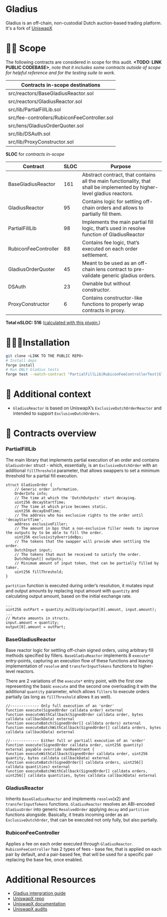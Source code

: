 # Gladius
Gladius is an off-chain, non-custodial Dutch auction-based trading platform. It's a fork of [UniswapX](https://blog.uniswap.org/uniswapx-protocol)

# ✍🏻 Scope

The following contracts are considered in scope for this audit. **<TODO: LINK PUBLIC CODEBASE>**, *note that it includes some contracts outside of scope for helpful reference and for the testing suite to work.*

| Contracts in-scope destinations |
| --- |
| src/reactors/BaseGladiusReactor.sol |
| src/reactors/GladiusReactor.sol |
| src/lib/PartialFillLib.sol |
| src/fee-controllers/RubiconFeeController.sol |
| src/lens/GladiusOrderQuoter.sol |
| src/lib/DSAuth.sol |
| src/lib/ProxyConstructor.sol |

**SLOC** for *contracts in-scope*

| Contract | SLOC | Purpose | 
| --- | --- | --- |
| BaseGladiusReactor | 161 | Abstract contract, that contains all the main functionality, that shall be implemented by higher-level gladius reactors.|
| GladiusReactor | 95 | Contains logic for settling off-chain orders and allows to partially fill them.|
| PartialFillLib | 98 | Implements the main partial fill logic, that’s used in resolve function of GladiusReactor|
| RubiconFeeController | 88 | Contains fee logic, that’s executed on each order settlement. | 
| GladiusOrderQuoter | 45 | Meant to be used as an off-chain lens contract to pre-validate generic gladius orders. |
| DSAuth | 23 | Ownable but without constructor. |
| ProxyConstructor | 6 | Contains constructor-like functions to properly wrap contracts in proxy. | 

**Total nSLOC: 516** ([calculated with this plugin.](https://github.com/ConsenSys/solidity-metrics))

# 👷🏻‍♂️Installation

```bash
git clone <LINK TO THE PUBLIC REPO>
# Install deps
forge install
# Run ONLY Gladius tests
forge test --match-contract "PartialFillLib|RubiconFeeControllerTest|GladiusReactor"
```

# 👀 Additional context

- `GladiusReactor` is based on UniswapX’s `ExclusiveDutchOrderReactor` and intended to support `ExclusiveDutchOrders`.

# 📄 Contracts overview

### PartialFillLib

The main library that implements partial execution of an order and contains `GladiusOrder` struct - which, essentially, is an `ExclusiveDutchOrder` with an additional `fillThreshold` parameter, that allows swappers to set a minimum threshold for a partial fill execution.

```solidity
struct GladiusOrder {
    // Generic order information.
    OrderInfo info;
    // The time at which the 'DutchOutputs' start decaying.
    uint256 decayStartTime;
    // The time at which price becomes static.
    uint256 decayEndTime;
    // The address who has exclusive rights to the order until 'decayStartTime'.
    address exclusiveFiller;
    // The amount in bps that a non-exclusive filler needs to improve the outputs by to be able to fill the order.
    uint256 exclusivityOverrideBps;
    // The tokens that the swapper will provide when settling the order.
    DutchInput input;
    // The tokens that must be received to satisfy the order.
    DutchOutput[] outputs;
    // Minimum amount of input token, that can be partially filled by taker.
    uint256 fillThreshold;
}
```

`partition` function is executed during order’s resolution, it mutates input and output amounts by replacing input amount with `quantity` and calculating output amount, based on the initial exchange rate.

```solidity
...
uint256 outPart = quantity.mulDivUp(output[0].amount, input.amount);
...
// Mutate amounts in structs.
input.amount = quantity;
output[0].amount = outPart;
```

### BaseGladiusReactor

Base reactor logic for settling off-chain signed orders, using arbitrary fill methods specified by fillers. `BaseGladiuReactor` implements 8 `execute*` entry-points, capturing an execution flow of these functions and leaving implementation of `resolve` and `transferInputTokens` functions to higher-level reactors.

There are 2 variations of the `execute*` entry point, with the first one representing the basic `execute` and the second one overloading it with the additional `quantity` parameter, which allows `fillers` to execute orders partially (as long as `fillThreshold` allows it as well).

```solidity
//------------- Only full execution of an 'order'
function execute(SignedOrder calldata order) external
function executeWithCallback(SignedOrder calldata order, bytes calldata callbackData) external
function executeBatch(SignedOrder[] calldata orders) external
function executeBatchWithCallback(SignedOrder[] calldata orders, bytes calldata callbackData) external

//------------- Either full or partiall execution of an 'order'
function execute(SignedOrder calldata order, uint256 quantity) external payable override nonReentrant {
function executeWithCallback(SignedOrder calldata order, uint256 quantity, bytes calldata callbackData) external
function executeBatch(SignedOrder[] calldata orders, uint256[] calldata quantities) external
function executeBatchWithCallback(SignedOrder[] calldata orders, uint256[] calldata quantities, bytes calldata callbackData) external
```

### GladiusReactor

Inherits `BaseGladiusReactor` and implements `resolve`(x2) and `transferInputTokens` functions. `GladiusReactor` resolves an ABI-encoded `GladiusOrder` into generic `ResolvedOrder` applying `decay` and `partition` functions alongside. Basically, it treats incoming order as an `ExclusiveDutchOrder`, that can be executed not only fully, but also partially.

### RubiconFeeController

Applies a fee on each order executed through `GladiusReactor`. `RubiconFeeController` has 2 types of fees - base fee, that is applied on each pair by default, and a pair-based fee, that will be used for a specific pair replacing the base fee, once enabled.

# Additional Resources
- [Gladius intergration guide](https://rubicondefi.notion.site/Rubicon-Gladius-Integration-Guide-ee55cbe3ccdf4b88a6780d8ef090599f)
- [UniswapX repo](https://github.com/Uniswap/UniswapX)
- [UniswapX documentation](https://docs.uniswap.org/contracts/uniswapx/overview)
- [UniswapX audits](https://github.com/Uniswap/UniswapX/tree/main/audit)
